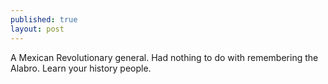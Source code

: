 ```yaml
---
published: true
layout: post
---
```


A Mexican Revolutionary general. Had nothing to do with remembering the Alabro. Learn your history people.
